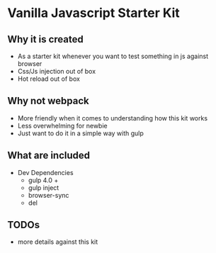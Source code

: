 # Vanilla Javascript Starter Kit

## Why it is created

- As a starter kit whenever you want to test something in js against browser
- Css/Js injection out of box
- Hot reload out of box

## Why not webpack

- More friendly when it comes to understanding how this kit works
- Less overwhelming for newbie
- Just want to do it in a simple way with gulp

## What are included

- Dev Dependencies
  - gulp 4.0 +
  - gulp inject
  - browser-sync
  - del

## TODOs

- more details against this kit
